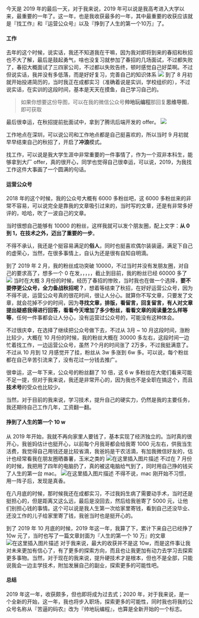 今天是 2019 年的最后一天，对于我来说，2019 年可以说是我高考进入大学以来，最重要的一年了。这一年，也是我收获最多的一年，其中最重要的收获应该就是『找工作』和『运营公众号』以及『挣到了人生的第一个10万』了。

#### 工作

去年的这个时候，说实话，我还不知道我在干嘛，因为我对即将到来的春招和秋招也不大了解，最后是鼓起勇气，啥也没复习就参加了春招的几场面试，不过都失败了，春招大概面试了三四家公司，不过都以失败告终，顿时感觉自己好菜啊。不过但说实话，我并没有多低落，而是好好复习，完善自己的知识体系
![](https://img-blog.csdnimg.cn/20191230191535752.png?x-oss-process=image/watermark,type_ZmFuZ3poZW5naGVpdGk,shadow_10,text_aHR0cHM6Ly9ibG9nLmNzZG4ubmV0L20wXzM3OTA3Nzk3,size_16,color_FFFFFF,t_70)
到了 8 月初就开始投递简历的，当时我正在成都实习（准确着说是实训，学校组织的），不过说实话，在实训的这段时间，基本是天天在摸鱼，自己学习自己的。

> 如果你想要这份导图，可以在我的微信公众号**帅地玩编程**那回复**思维导图**，即可获取

最后很幸运，在秋招提前批面试中，拿到了腾讯后端开发的 offer。
![](https://img-blog.csdnimg.cn/20191230192439935.png?x-oss-process=image/watermark,type_ZmFuZ3poZW5naGVpdGk,shadow_10,text_aHR0cHM6Ly9ibG9nLmNzZG4ubmV0L20wXzM3OTA3Nzk3,size_16,color_FFFFFF,t_70)


工作地点在深圳，可以说公司和工作地点都是自己挺喜欢的，所以当时 9 月初就早早结束自己的秋招了，开启了**冲浪**模式。

找工作，可以说是我大学生涯中非常重要的一件事情了，作为一个双非本科生，能够拿到大厂 offer，真的很开心，同学也觉得自己很幸运，可以说，2019，为我找工作这件大事画了一个圆满的句话。

#### 运营公众号

2018 年的这个时候，我的公众号大概有 6000 多粉丝吧，这 6000 多粉丝来的非常不容易，可以说完全是靠我的文章吸引过来的，当时写的文章，还是有非常多好评的，哈哈，吹了一波自己的文章。

当时很想自己能够有 10000 的粉丝，这样我就可以发个朋友圈，配上文字：**从 0 到 1，在技术之外，迈出了重要的一步**。

不得不承认，我还是个挺容易满足的**俗人**，同时也挺喜欢偶尔装装逼，满足下自己的虚荣心，当然，在很多事情上，自认为还是很有自知自明滴。

到了 2019 年 2 月，我的粉丝成功突破 10000，不过当时并没有发朋友圈，对自己的要求高了，想多一个 0 在发，，，，，截止到目前，我的粉丝已经 60000 多了
![](https://img-blog.csdnimg.cn/20191230193605225.png?x-oss-process=image/watermark,type_ZmFuZ3poZW5naGVpdGk,shadow_10,text_aHR0cHM6Ly9ibG9nLmNzZG4ubmV0L20wXzM3OTA3Nzk3,size_16,color_FFFFFF,t_70)
当时在大概 3 月份的时候，经历了春招的惨败，当时我也在做一个选择，**要不要停更公众号，全力备战秋招呢？**，想着等结束了秋招，在好好运营公众号，因为不得不说，运营公众号真的很花时间，很让人分心。就算你不写文章，只要发了文章，就会花掉不少的时间，因为**寻找文章，排版，看留言，回复留言，有人对文章提出疑惑我得进行回答，看看今天增加了多少粉丝，看看文章的阅读量怎么样等等**，任何一件事都会让人分心，没有运营过公众号的，可能没有这种体会。

不过很庆幸，在选择了继续把公众号做下去，不过从 3月 ~ 10 月这段时间，涨粉比较少，大概在 10 月份的时候，我的粉丝大概在 30000 多左右，这段时间一边忙着找工作，一边运营公众号，虽然 7个月的时间涨了 2万多，不过我挺满意了。不过从 10 月到 12 月感觉开了挂，粉丝从 3w 多涨到 6w 多。可以说，每个粉丝都在自己辛苦引流来了，没有花过一分钱去推广。

很幸运，这一年下来，公众号的粉丝翻了 10 倍，这 6 w 多粉丝在大佬们看来可能不足一提，但对于我来说，我还是非常开心的，因为我也不是全职在搞这个，而且**技术号**的受众也比较少。

当然，对于目前的我来说，学习技术，提升自己的硬实力，仍然是我的主要任务，我还期待自己工作几年，工资翻一翻。

#### 挣到了人生的第一个 10 w

从 2019 年开始，我就不再向家里人要钱了，基本实现了经济独立的。当时真的很开心，我爸妈估计也挺开心，以前每个月我哥都会给我寄 1000 元左右，供我当生活费，我觉得自己用钱还是比较省滴，我爸妈是干农活滴，有加我微信好友的，估计也经常看我在朋友圈晒番薯，玉米之类的
![在这里插入图片描述](https://img-blog.csdnimg.cn/20191230201051893.png?x-oss-process=image/watermark,type_ZmFuZ3poZW5naGVpdGk,shadow_10,text_aHR0cHM6Ly9ibG9nLmNzZG4ubmV0L20wXzM3OTA3Nzk3,size_16,color_FFFFFF,t_70)
不过在 7 月份的时候，我把用了四年的电脑扔了，真的被这电脑给气到了，同时用自己挣的钱买了人生的第一台 mac。
![在这里插入图片描述](https://img-blog.csdnimg.cn/20191230201343109.png?x-oss-process=image/watermark,type_ZmFuZ3poZW5naGVpdGk,shadow_10,text_aHR0cHM6Ly9ibG9nLmNzZG4ubmV0L20wXzM3OTA3Nzk3,size_16,color_FFFFFF,t_70)
不得不说，mac 刚开始不习惯，用一阵子后，发现是真香。

在八月底的时候，那时候我还在成都实习，不过我妈生病了需要动手术，当时还是挺担心的，但是距离又这么远，最后是没回去，然后给我爸寄了 5000 元，让他们别担心钱的事情。这个可以说是我人生第一次给家里寄钱，看到自己还没毕业、还没工作的儿子给家里寄了钱，我爸当时也是挺开心的。

到了 2019 年 10 月底的时候，2019 年这一年，我算了下，累计下来自己已经挣了 10w 元了，当时也写了一篇文章封面为『人生的第一个 10 万』的文章
![在这里插入图片描述](https://img-blog.csdnimg.cn/20191230210957135.png?x-oss-process=image/watermark,type_ZmFuZ3poZW5naGVpdGk,shadow_10,text_aHR0cHM6Ly9ibG9nLmNzZG4ubmV0L20wXzM3OTA3Nzk3,size_16,color_FFFFFF,t_70)
对于我来说，最大的收获并不是这 10w，而是这件事让我对未来更加有信心了，有了更多的探索方向，而且也让我更加有动力去学习去探索更多事物。当然，对于现在的我来说，提升硬技术才是根本，但也不是全部，只能说我会一边主学技术，附加发展自己的副业，探索更多的可能性吧。

#### 总结

2019 年这一年，收获颇多，但也即将成为过去式；2020 年，对于我来说，是一个全新的开始，这一年，我也将步入职场，探索更多的可能性，同时我也将我的公众号名称从『苦逼的码农』改为『帅地玩编程』，也算是全新开始的一个标志。